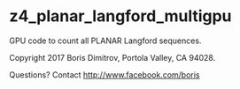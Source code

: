 # z4_planar_langford_multigpu
GPU code to count all PLANAR Langford sequences.

Copyright 2017 Boris Dimitrov, Portola Valley, CA 94028.

Questions? Contact http://www.facebook.com/boris
